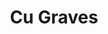 ---
title: Cu Graves
topic: Contact List
tags: HC
status: Unknown
brief: He's clued in on The Verdent. He's clued in on everything. 
---